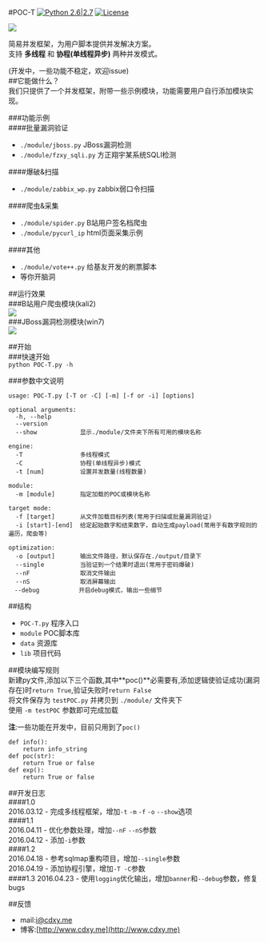 #POC-T 
[![Python 2.6|2.7](https://img.shields.io/badge/python-2.6|2.7-yellow.svg)](https://www.python.org/) [![License](https://img.shields.io/badge/license-GPLv2-red.svg)](https://raw.githubusercontent.com/sqlmapproject/sqlmap/master/doc/COPYING)  
  
![](http://www.cdxy.me/wp-content/uploads/2016/04/2016-04-23-180429屏幕截图.png)  
  
简易并发框架，为用户脚本提供并发解决方案。  
支持 **多线程** 和 **协程(单线程异步)** 两种并发模式。
  
(开发中，一些功能不稳定，欢迎issue)  
##它能做什么？  
我们只提供了一个并发框架，附带一些示例模块，功能需要用户自行添加模块实现。   
  
###功能示例  
####批量漏洞验证  
 - `./module/jboss.py` JBoss漏洞检测  
 - `./module/fzxy_sqli.py` 方正翔宇某系统SQLI检测  
  
####爆破&扫描  
 - `./module/zabbix_wp.py` zabbix弱口令扫描  
  
####爬虫&采集  
 - `./module/spider.py` B站用户签名档爬虫  
 - `./module/pycurl_ip` html页面采集示例  
  
####其他  
 - `./module/vote++.py` 给基友开发的刷票脚本  
 - 等你开脑洞  
  
  
##运行效果  
###B站用户爬虫模块(kali2)  
![](http://www.cdxy.me/wp-content/uploads/2016/04/2016-04-15-102129屏幕截图.png)  
###JBoss漏洞检测模块(win7)  
![](http://www.cdxy.me/wp-content/uploads/2016/04/微信截图_20160419213553.png)  
  
##开始  
###快速开始  
`python POC-T.py -h`  
  
###参数中文说明  
```
usage: POC-T.py [-T or -C] [-m] [-f or -i] [options]

optional arguments:
  -h, --help        
  --version         
  --show            显示./module/文件夹下所有可用的模块名称
  
engine:
  -T                多线程模式
  -C                协程(单线程异步)模式
  -t [num]          设置并发数量(线程数量)
  
module:
  -m [module]       指定加载的POC或模块名称

target mode:
  -f [target]       从文件加载目标列表(常用于扫描或批量漏洞验证)
  -i [start]-[end]  给定起始数字和结束数字，自动生成payload(常用于有数字规则的遍历，爬虫等)

optimization:
  -o [output]       输出文件路径，默认保存在./output/目录下
  --single          当验证到一个结果时退出(常用于密码爆破)
  --nF              取消文件输出
  --nS              取消屏幕输出
　--debug           开启debug模式，输出一些细节
```  
  
##结构  
 - `POC-T.py` 程序入口  
 - `module` POC脚本库  
 - `data` 资源库  
 - `lib` 项目代码  
  
##模块编写规则  
新建py文件,添加以下三个函数,其中**poc()**必需要有,添加逻辑使验证成功(漏洞存在)时`return True`,验证失败时`return False`    
将文件保存为 `testPOC.py` 并拷贝到 `./module/` 文件夹下  
使用 `-m testPOC` 参数即可完成加载  
  
**注**:一些功能在开发中，目前只用到了`poc()`  
  
```
def info():
    return info_string
def poc(str):
    return True or false
def exp():
    return True or false
```  

##开发日志  
####1.0  
2016.03.12 - 完成多线程框架，增加`-t` `-m` `-f` `-o` `--show`选项  
####1.1  
2016.04.11 - 优化参数处理，增加`--nF` `--nS`参数  
2016.04.12 - 添加`-i`参数  
####1.2  
2016.04.18 - 参考sqlmap重构项目，增加`--single`参数  
2016.04.19 - 添加协程引擎，增加`-T -C`参数    
####1.3
2016.04.23 - 使用`logging`优化输出，增加`banner`和`--debug`参数，修复bugs
    
##反馈  
 - mail:i@cdxy.me  
 - 博客:[http://www.cdxy.me](http://www.cdxy.me)  
  
